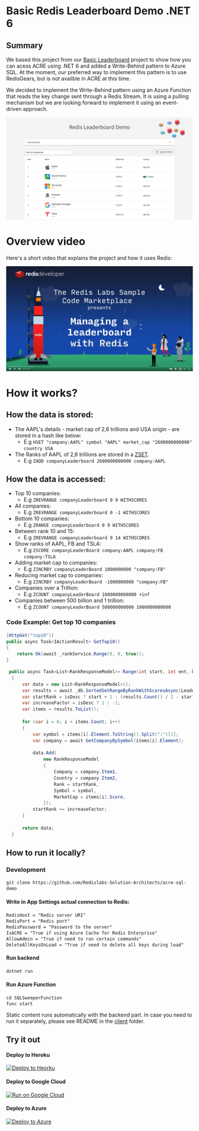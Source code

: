 # Basic Redis Leaderboard Demo .NET 6
## Summary
We based this project from our [Basic Leaderboard](https://github.com/redis-developer/basic-redis-leaderboard-demo-dotnet) project to show how you can acess ACRE using .NET 6 and added a Write-Behind pattern to Azure SQL. At the moment, our preferred way to implement this pattern is to use RedisGears, but is not availble in ACRE at this time.

We decided to implement the Write-Behind pattern using an Azure Function that reads the key change sent through a Redis Stream. It is using a pulling mechanism but we are looking forward to implement it using an event-driven approach.

![How it works](./Solution%20Items/Images/screenshot001.png)

# Overview video

Here's a short video that explains the project and how it uses Redis:

[![Watch the video on YouTube](./Solution%20Items/Images/YTThumbnail.png)](https://www.youtube.com/watch?v=zzinHxdZ34I)

# How it works?

## How the data is stored:

- The AAPL's details - market cap of 2,6 trillions and USA origin - are stored in a hash like below:
  - E.g `HSET "company:AAPL" symbol "AAPL" market_cap "2600000000000" country USA`
- The Ranks of AAPL of 2,6 trillions are stored in a <a href="https://redislabs.com/ebook/part-1-getting-started/chapter-1-getting-to-know-redis/1-2-what-redis-data-structures-look-like/1-2-5-sorted-sets-in-redis/">ZSET</a>.
  - E.g `ZADD companyLeaderboard 2600000000000 company:AAPL`

## How the data is accessed:

- Top 10 companies:
  - E.g `ZREVRANGE companyLeaderboard 0 9 WITHSCORES`
- All companies:
  - E.g `ZREVRANGE companyLeaderboard 0 -1 WITHSCORES`
- Bottom 10 companies:
  - E.g `ZRANGE companyLeaderboard 0 9 WITHSCORES`
- Between rank 10 and 15:
  - E.g `ZREVRANGE companyLeaderboard 9 14 WITHSCORES`
- Show ranks of AAPL, FB and TSLA:
  - E.g `ZSCORE companyLeaderBoard company:AAPL company:FB company:TSLA`
- Adding market cap to companies:
  - E.g `ZINCRBY companyLeaderBoard 1000000000 "company:FB"`
- Reducing market cap to companies:
  - E.g `ZINCRBY companyLeaderBoard -1000000000 "company:FB"`
- Companies over a Trillion:
  - E.g `ZCOUNT companyLeaderBoard 1000000000000 +inf`
- Companies between 500 billion and 1 trillion:
  - E.g `ZCOUNT companyLeaderBoard 500000000000 1000000000000`

### Code Example: Get top 10 companies

```C#
[HttpGet("top10")]
public async Task<IActionResult> GetTop10()
{
    return Ok(await _rankService.Range(0, 9, true));
}
```

```csharp
 public async Task<List<RankResponseModel>> Range(int start, int ent, bool isDesc)
  {
      var data = new List<RankResponseModel>();            
      var results = await _db.SortedSetRangeByRankWithScoresAsync(LeaderboardDemoOptions.RedisKey, start,ent, isDesc? Order.Descending:Order.Ascending);
      var startRank = isDesc ? start + 1 : (results.Count() / 2 - start);
      var increaseFactor = isDesc ? 1 : -1;
      var items = results.ToList();

      for (var i = 0; i < items.Count; i++)
      {
          var symbol = items[i].Element.ToString().Split(":")[1];
          var company = await GetCompanyBySymbol(items[i].Element);

          data.Add(
              new RankResponseModel
              {
                  Company = company.Item1,
                  Country = company.Item2,
                  Rank = startRank,
                  Symbol = symbol,
                  MarketCap = items[i].Score,
              });
          startRank += increaseFactor;
      }

      return data;
  }
```

## How to run it locally?

### Development

```
git clone https://github.com/Redislabs-Solution-Architects/acre-sql-demo
```

#### Write in App Settings actual connection to Redis:

```
RedisHost = "Redis server URI"
RedisPort = "Redis port"
RedisPassword = "Password to the server"
IsACRE = "True if using Azure Cache for Redis Enterprise"
AllowAdmin = "True if need to run certain commands"
DeleteAllKeysOnLoad = "True if need to delete all keys during load"
```

#### Run backend

```sh
dotnet run
```

#### Run Azure Function
```
cd SQLSweeperFunction
func start
```

Static content runs automatically with the backend part. In case you need to run it separately, please see README in the [client](./BasicRedisLeaderboardDemoDotNetCore/ClientApp/README.md) folder.

## Try it out

#### Deploy to Heroku

<p>
    <a href="https://heroku.com/deploy" target="_blank">
        <img src="https://www.herokucdn.com/deploy/button.svg" alt="Deploy to Heorku" />
    </a>
</p>

#### Deploy to Google Cloud

<p>
    <a href="https://deploy.cloud.run" target="_blank">
        <img src="https://deploy.cloud.run/button.svg" alt="Run on Google Cloud" width="150px"/>
    </a>
</p>

#### Deploy to Azure

[![Deploy to Azure](https://aka.ms/deploytoazurebutton)](https://portal.azure.com/#create/Microsoft.Template/uri/https:%3A%2F%2raw.githubusercontent.com%2FRedislabs-Solution-Architects%2Facre-sql-demo%2Fmain%2FSolution%20Items%2FAzure%2Fazuredeploy.json)